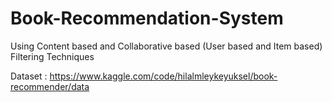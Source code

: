 # Book-Recommendation-System
Using Content based and Collaborative based (User based and Item based) Filtering Techniques

Dataset : https://www.kaggle.com/code/hilalmleykeyuksel/book-recommender/data
